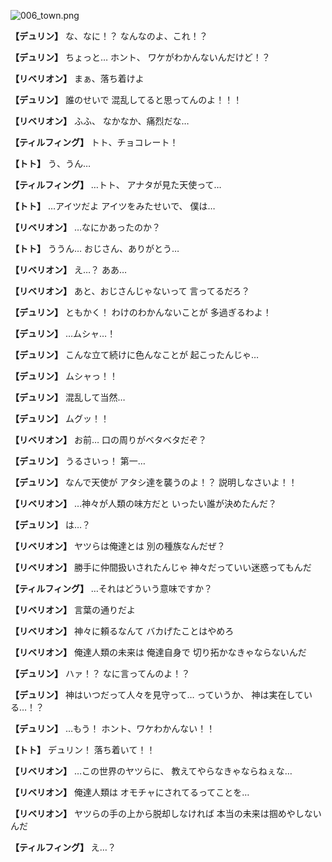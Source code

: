 
![006_town.png](../images/backgrounds/006_town.png)

**【デュリン】**
な、なに！？
なんなのよ、これ！？

**【デュリン】**
ちょっと…
ホント、
ワケがわかんないんだけど！？

**【リベリオン】**
まぁ、落ち着けよ

**【デュリン】**
誰のせいで
混乱してると思ってんのよ！！！

**【リベリオン】**
ふふ、
なかなか、痛烈だな…

**【ティルフィング】**
トト、チョコレート！

**【トト】**
う、うん…

**【ティルフィング】**
…トト、
アナタが見た天使って…

**【トト】**
…アイツだよ
アイツをみたせいで、
僕は…

**【リベリオン】**
…なにかあったのか？

**【トト】**
ううん…
おじさん、ありがとう…

**【リベリオン】**
え…？
ああ…

**【リベリオン】**
あと、おじさんじゃないって
言ってるだろ？

**【デュリン】**
ともかく！
わけのわかんないことが
多過ぎるわよ！

**【デュリン】**
…ムシャ…！

**【デュリン】**
こんな立て続けに色んなことが
起こったんじゃ…

**【デュリン】**
ムシャっ！！

**【デュリン】**
混乱して当然…

**【デュリン】**
ムグッ！！

**【リベリオン】**
お前…
口の周りがベタベタだぞ？

**【デュリン】**
うるさいっ！
第一…

**【デュリン】**
なんで天使が
アタシ達を襲うのよ！？
説明しなさいよ！！

**【リベリオン】**
…神々が人類の味方だと
いったい誰が決めたんだ？

**【デュリン】**
は…？

**【リベリオン】**
ヤツらは俺達とは
別の種族なんだぜ？

**【リベリオン】**
勝手に仲間扱いされたんじゃ
神々だっていい迷惑ってもんだ

**【ティルフィング】**
…それはどういう意味ですか？

**【リベリオン】**
言葉の通りだよ

**【リベリオン】**
神々に頼るなんて
バカげたことはやめろ

**【リベリオン】**
俺達人類の未来は
俺達自身で
切り拓かなきゃならないんだ

**【デュリン】**
ハァ！？
なに言ってんのよ！？

**【デュリン】**
神はいつだって人々を見守って…
っていうか、
神は実在している…！？

**【デュリン】**
…もう！
ホント、ワケわかんない！！

**【トト】**
デュリン！
落ち着いて！！

**【リベリオン】**
…この世界のヤツらに、
教えてやらなきゃならねぇな…

**【リベリオン】**
俺達人類は
オモチャにされてるってことを…

**【リベリオン】**
ヤツらの手の上から脱却しなければ
本当の未来は掴めやしないんだ

**【ティルフィング】**
え…？